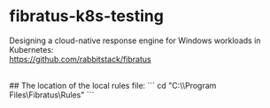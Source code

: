 # fibratus-k8s-testing
Designing a cloud-native response engine for Windows workloads in Kubernetes: <br/>
https://github.com/rabbitstack/fibratus

<br/>
## The location of the local rules file:
```
cd "C:\\Program Files\Fibratus\Rules"
```
